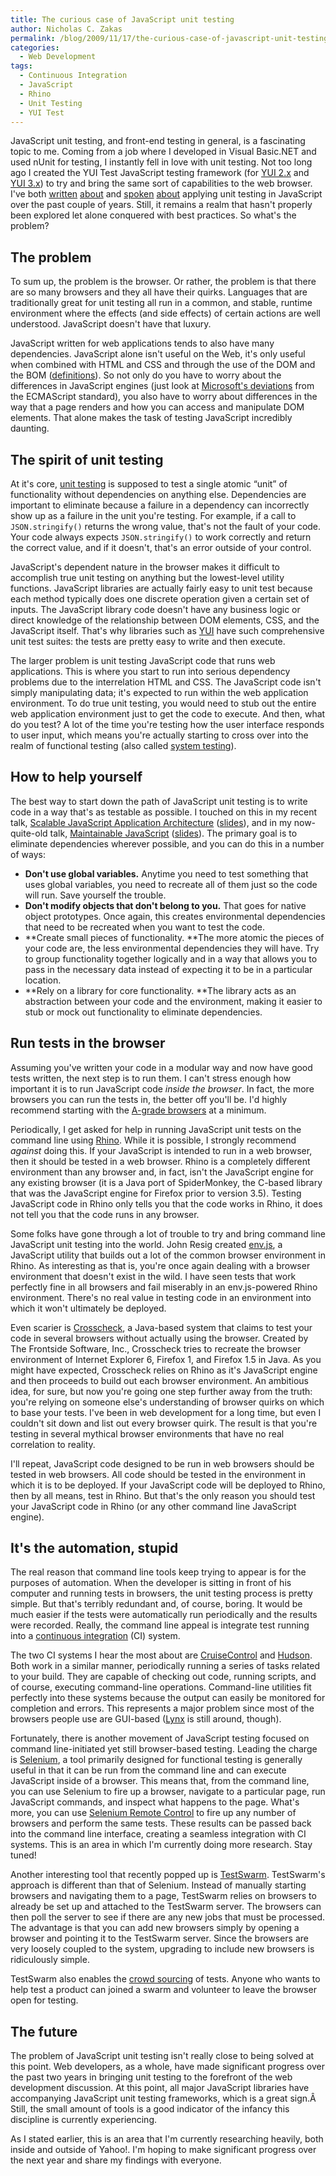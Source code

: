 ```yaml
---
title: The curious case of JavaScript unit testing
author: Nicholas C. Zakas
permalink: /blog/2009/11/17/the-curious-case-of-javascript-unit-testing/
categories:
  - Web Development
tags:
  - Continuous Integration
  - JavaScript
  - Rhino
  - Unit Testing
  - YUI Test
---
```

JavaScript unit testing, and front-end testing in general, is a fascinating topic to me. Coming from a job where I developed in Visual Basic.NET and used nUnit for testing, I instantly fell in love with unit testing. Not too long ago I created the YUI Test JavaScript testing framework (for [YUI 2.x][1] and [YUI 3.x][2]) to try and bring the same sort of capabilities to the web browser. I've both [written][3] [about][4] and [spoken][5] [about][6] applying unit testing in JavaScript over the past couple of years. Still, it remains a realm that hasn't properly been explored let alone conquered with best practices. So what's the problem?

## The problem

To sum up, the problem is the browser. Or rather, the problem is that there are so many browsers and they all have their quirks. Languages that are traditionally great for unit testing all run in a common, and stable, runtime environment where the effects (and side effects) of certain actions are well understood. JavaScript doesn't have that luxury.

JavaScript written for web applications tends to also have many dependencies. JavaScript alone isn't useful on the Web, it's only useful when combined with HTML and CSS and through the use of the DOM and the BOM ([definitions][7]). So not only do you have to worry about the differences in JavaScript engines (just look at [Microsoft's deviations][8] from the ECMAScript standard), you also have to worry about differences in the way that a page renders and how you can access and manipulate DOM elements. That alone makes the task of testing JavaScript incredibly daunting.

## The spirit of unit testing

At it's core, [unit testing][9] is supposed to test a single atomic &#8220;unit&#8221; of functionality without dependencies on anything else. Dependencies are important to eliminate because a failure in a dependency can incorrectly show up as a failure in the unit you're testing. For example, if a call to `JSON.stringify()` returns the wrong value, that's not the fault of your code. Your code always expects `JSON.stringify()` to work correctly and return the correct value, and if it doesn't, that's an error outside of your control.

JavaScript's dependent nature in the browser makes it difficult to accomplish true unit testing on anything but the lowest-level utility functions. JavaScript libraries are actually fairly easy to unit test because each method typically does one discrete operation given a certain set of inputs. The JavaScript library code doesn't have any business logic or direct knowledge of the relationship between DOM elements, CSS, and the JavaScript itself. That's why libraries such as [YUI][10] have such comprehensive unit test suites: the tests are pretty easy to write and then execute.

The larger problem is unit testing JavaScript code that runs web applications. This is where you start to run into serious dependency problems due to the interrelation HTML and CSS. The JavaScript code isn't simply manipulating data; it's expected to run within the web application environment. To do true unit testing, you would need to stub out the entire web application environment just to get the code to execute. And then, what do you test? A lot of the time you're testing how the user interface responds to user input, which means you're actually starting to cross over into the realm of functional testing (also called [system testing][11]).

## How to help yourself

The best way to start down the path of JavaScript unit testing is to write code in a way that's as testable as possible. I touched on this in my recent talk, [Scalable JavaScript Application Architecture][12] ([slides][13]), and in my now-quite-old talk, [Maintainable JavaScript][14] ([slides][15]). The primary goal is to eliminate dependencies wherever possible, and you can do this in a number of ways:

  * **Don't use global variables.** Anytime you need to test something that uses global variables, you need to recreate all of them just so the code will run. Save yourself the trouble.
  * **Don't modify objects that don't belong to you.** That goes for native object prototypes. Once again, this creates environmental dependencies that need to be recreated when you want to test the code.
  * **Create small pieces of functionality. **The more atomic the pieces of your code are, the less environmental dependencies they will have. Try to group functionality together logically and in a way that allows you to pass in the necessary data instead of expecting it to be in a particular location.
  * **Rely on a library for core functionality. **The library acts as an abstraction between your code and the environment, making it easier to stub or mock out functionality to eliminate dependencies.

## Run tests in the browser

Assuming you've written your code in a modular way and now have good tests written, the next step is to run them. I can't stress enough how important it is to run JavaScript code *inside the browser*. In fact, the more browsers you can run the tests in, the better off you'll be. I'd highly recommend starting with the [A-grade browsers][16] at a minimum.

Periodically, I get asked for help in running JavaScript unit tests on the command line using [Rhino][17]. While it is possible, I strongly recommend *against* doing this. If your JavaScript is intended to run in a web browser, then it should be tested in a web browser. Rhino is a completely different environment than any browser and, in fact, isn't the JavaScript engine for any existing browser (it is a Java port of SpiderMonkey, the C-based library that was the JavaScript engine for Firefox prior to version 3.5). Testing JavaScript code in Rhino only tells you that the code works in Rhino, it does not tell you that the code runs in any browser.

Some folks have gone through a lot of trouble to try and bring command line JavaScript unit testing into the world. John Resig created [env.js][18], a JavaScript utility that builds out a lot of the common browser environment in Rhino. As interesting as that is, you're once again dealing with a browser environment that doesn't exist in the wild. I have seen tests that work perfectly fine in all browsers and fail miserably in an env.js-powered Rhino environment. There's no real value in testing code in an environment into which it won't ultimately be deployed.

Even scarier is [Crosscheck][19], a Java-based system that claims to test your code in several browsers without actually using the browser. Created by The Frontside Software, Inc., Crosscheck tries to recreate the browser environment of Internet Explorer 6, Firefox 1, and Firefox 1.5 in Java. As you might have expected, Crosscheck relies on Rhino as it's JavaScript engine and then proceeds to build out each browser environment. An ambitious idea, for sure, but now you're going one step further away from the truth: you're relying on someone else's understanding of browser quirks on which to base your tests. I've been in web development for a long time, but even I couldn't sit down and list out every browser quirk. The result is that you're testing in several mythical browser environments that have no real correlation to reality.

I'll repeat, JavaScript code designed to be run in web browsers should be tested in web browsers. All code should be tested in the environment in which it is to be deployed. If your JavaScript code will be deployed to Rhino, then by all means, test in Rhino. But that's the only reason you should test your JavaScript code in Rhino (or any other command line JavaScript engine).

## It's the automation, stupid

The real reason that command line tools keep trying to appear is for the purposes of automation. When the developer is sitting in front of his computer and running tests in browsers, the unit testing process is pretty simple. But that's terribly redundant and, of course, boring. It would be much easier if the tests were automatically run periodically and the results were recorded. Really, the command line appeal is integrate test running into a [continuous integration][20] (CI) system.

The two CI systems I hear the most about are [CruiseControl][21] and [Hudson][22]. Both work in a similar manner, periodically running a series of tasks related to your build. They are capable of checking out code, running scripts, and of course, executing command-line operations. Command-line utilities fit perfectly into these systems because the output can easily be monitored for completion and errors. This represents a major problem since most of the browsers people use are GUI-based ([Lynx][23] is still around, though).

Fortunately, there is another movement of JavaScript testing focused on command line-initiated yet still browser-based testing. Leading the charge is [Selenium][24], a tool primarily designed for functional testing is generally useful in that it can be run from the command line and can execute JavaScript inside of a browser. This means that, from the command line, you can use Selenium to fire up a browser, navigate to a particular page, run JavaScript commands, and inspect what happens to the page. What's more, you can use [Selenium Remote Control][25] to fire up any number of browsers and perform the same tests. These results can be passed back into the command line interface, creating a seamless integration with CI systems. This is an area in which I'm currently doing more research. Stay tuned!

Another interesting tool that recently popped up is [TestSwarm][26]. TestSwarm's approach is different than that of Selenium. Instead of manually starting browsers and navigating them to a page, TestSwarm relies on browsers to already be set up and attached to the TestSwarm server. The browsers can then poll the server to see if there are any new jobs that must be processed. The advantage is that you can add new browsers simply by opening a browser and pointing it to the TestSwarm server. Since the browsers are very loosely coupled to the system, upgrading to include new browsers is ridiculously simple.

TestSwarm also enables the [crowd sourcing][27] of tests. Anyone who wants to help test a product can joined a swarm and volunteer to leave the browser open for testing.

## The future

The problem of JavaScript unit testing isn't really close to being solved at this point. Web developers, as a whole, have made significant progress over the past two years in bringing unit testing to the forefront of the web development discussion. At this point, all major JavaScript libraries have accompanying JavaScript unit testing frameworks, which is a great sign.Â  Still, the small amount of tools is a good indicator of the infancy this discipline is currently experiencing.

As I stated earlier, this is an area that I'm currently researching heavily, both inside and outside of Yahoo!. I'm hoping to make significant progress over the next year and share my findings with everyone.

 [1]: http://developer.yahoo.com/yui/yuitest/
 [2]: http://developer.yahoo.com/yui/3/test/
 [3]: http://yuiblog.com/blog/2008/12/01/yuitest-getting-started/
 [4]: http://yuiblog.com/blog/2009/01/05/effective-tests/
 [5]: http://video.yahoo.com/watch/3737228/10267335
 [6]: http://www.slideshare.net/nzakas/test-driven-development-with-yui-test-presentation
 [7]: https://humanwhocodes.com/blog/2009/09/29/web-definitions-dom-ajax-and-more/
 [8]: http://wiki.ecmascript.org/lib/exe/fetch.php?id=resources%3Aresources&cache=cache&media=resources:jscriptdeviationsfromes3.pdf
 [9]: http://en.wikipedia.org/wiki/Unit_testing
 [10]: http://developer.yahoo.com/yui
 [11]: http://en.wikipedia.org/wiki/System_testing
 [12]: http://developer.yahoo.com/yui/theater/video.php?v=zakas-architecture
 [13]: http://www.slideshare.net/nzakas/scalable-javascript-application-architecture
 [14]: http://video.yahoo.com/video/play?vid=568351
 [15]: http://www.slideshare.net/nzakas/maintainable-javascript-1071179
 [16]: http://developer.yahoo.com/yui/articles/gbs/
 [17]: http://www.mozilla.org/rhino/
 [18]: http://ejohn.org/blog/bringing-the-browser-to-the-server/
 [19]: http://www.thefrontside.net/crosscheck
 [20]: http://en.wikipedia.org/wiki/Continuous_integration
 [21]: http://cruisecontrol.sourceforge.net/
 [22]: https://hudson.dev.java.net/
 [23]: http://lynx.isc.org/
 [24]: http://seleniumhq.org/
 [25]: http://seleniumhq.org/projects/remote-control/
 [26]: http://testswarm.com/
 [27]: http://en.wikipedia.org/wiki/Crowdsourcing
